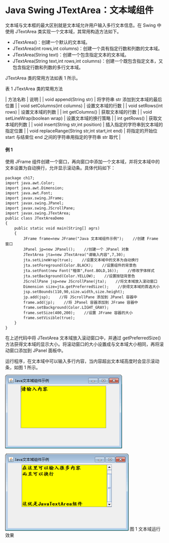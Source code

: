 # Java Swing JTextArea：文本域组件

文本域与文本框的最大区别就是文本域允许用户输入多行文本信息。在 Swing 中使用 JTextArea 类实现一个文本域，其常用构造方法如下。

*   JTextArea()：创建一个默认的文本域。
*   JTextArea(int rows,int columns)：创建一个具有指定行数和列数的文本域。
*   JTextArea(String text)：创建一个包含指定文本的文本域。
*   JTextArea(String text,int rows,int columns)：创建一个既包含指定文本，又包含指定行数和列数的多行文本域。

JTextArea 类的常用方法如表 1 所示。

表 1 JTextArea 类的常用方法

| 方法名称 | 说明 |
| void append(String str) | 将字符串 str 添加到文本域的最后位置 |
| void setColumns(int columns) | 设置文本域的行数 |
| void setRows(int rows) | 设置文本域的列数 |
| int getColumns() | 获取文本域的行数 |
| void setLineWrap(boolean wrap) | 设置文本域的换行策略 |
| int getRows() | 获取文本域的列数 |
| void insert(String str,int position) | 插入指定的字符串到文本域的指定位置 |
| void replaceRange(String str,int start,int end) | 将指定的开始位 start 与结束位 end 之间的字符串用指定的字符串 str 取代 |

#### 例 1

使用 JFrame 组件创建一个窗口，再向窗口中添加一个文本域，并将文本域中的文本设置为自动换行，允许显示滚动条。具体代码如下：

```
package ch17;
import java.awt.Color;
import java.awt.Dimension;
import java.awt.Font;
import javax.swing.JFrame;
import javax.swing.JPanel;
import javax.swing.JScrollPane;
import javax.swing.JTextArea;
public class JTextAreaDemo
{
    public static void main(String[] agrs)
    {
        JFrame frame=new JFrame("Java 文本域组件示例");    //创建 Frame 窗口
        JPanel jp=new JPanel();    //创建一个 JPanel 对象
        JTextArea jta=new JTextArea("请输入内容",7,30);
        jta.setLineWrap(true);    //设置文本域中的文本为自动换行
        jta.setForeground(Color.BLACK);    //设置组件的背景色
        jta.setFont(new Font("楷体",Font.BOLD,16));    //修改字体样式
        jta.setBackground(Color.YELLOW);    //设置按钮背景色
        JScrollPane jsp=new JScrollPane(jta);    //将文本域放入滚动窗口
        Dimension size=jta.getPreferredSize();    //获得文本域的首选大小
        jsp.setBounds(110,90,size.width,size.height);
        jp.add(jsp);    //将 JScrollPane 添加到 JPanel 容器中
        frame.add(jp);    //将 JPanel 容器添加到 JFrame 容器中
        frame.setBackground(Color.LIGHT_GRAY);
        frame.setSize(400,200);    //设置 JFrame 容器的大小
        frame.setVisible(true);
    }
}
```

在上述代码中将 JTextArea 文本域放入滚动窗口中，并通过 getPreferredSize() 方法获得文本域的显示大小。将滚动窗口的大小设置成与文本域大小相同，再将滚动窗口添加到 JPanel 面板中。

运行程序，在文本域中可以输入多行内容，当内容超出文本域高度时会显示滚动条，如图 1 所示。

![文本域运行效果](img/6c86c11061f7156b276ada621d0a758a.jpg)

![文本域运行效果](img/51db13f6d8150904f910dcc018ba03b8.jpg)
图 1 文本域运行效果